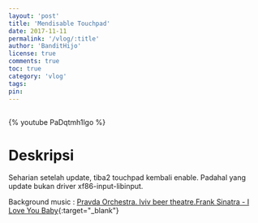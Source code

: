 ```yaml
---
layout: 'post'
title: 'Mendisable Touchpad'
date: 2017-11-11
permalink: '/vlog/:title'
author: 'BanditHijo'
license: true
comments: true
toc: true
category: 'vlog'
tags:
pin:
---
```


<div style="margin-top:30px;"></div>

{% youtube PaDqtmh1lgo %}

# Deskripsi

Seharian setelah update, tiba2 touchpad kembali enable. Padahal yang update bukan driver xf86-input-libinput.

Background music :
[Pravda Orchestra. lviv beer theatre.Frank Sinatra - I Love You Baby](https://youtu.be/cw1ILxW2CJU){:target="_blank"}
